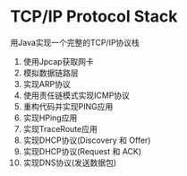 # TCP/IP Protocol Stack
用Java实现一个完整的TCP/IP协议栈

1. 使用Jpcap获取网卡
2. 模拟数据链路层
3. 实现ARP协议
4. 使用责任链模式实现ICMP协议
5. 重构代码并实现PING应用
6. 实现HPing应用
7. 实现TraceRoute应用
8. 实现DHCP协议(Discovery 和 Offer)
9. 实现DHCP协议(Request 和 ACK)
10. 实现DNS协议(发送数据包)